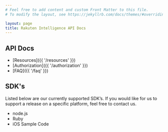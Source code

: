 ```yaml
---
# Feel free to add content and custom Front Matter to this file.
# To modify the layout, see https://jekyllrb.com/docs/themes/#overriding-theme-defaults

layout: page
title: Rakuten Intelligence API Docs
---
```


## API Docs
- [Resources]({{ '/resources' }})
- [Authorization]({{ '/authorization' }})
- [FAQ]({{ '/faq' }})

## SDK's
Listed below are our currently supported SDK’s. If you would like for us to support a release on a specific platform, feel free to contact us.

- node.js
- Ruby
- iOS Sample Code
